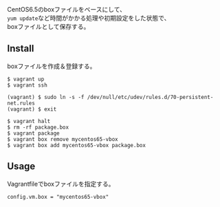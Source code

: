 CentOS6.5のboxファイルをベースにして、  
`yum update`など時間がかかる処理や初期設定をした状態で、  
boxファイルとして保存する。

## Install

boxファイルを作成＆登録する。

    $ vagrant up
    $ vagrant ssh

    (vagrant) $ sudo ln -s -f /dev/null/etc/udev/rules.d/70-persistent-net.rules
    (vagrant) $ exit

    $ vagrant halt
    $ rm -rf package.box
    $ vagrant package
    $ vagrant box remove mycentos65-vbox
    $ vagrant box add mycentos65-vbox package.box

## Usage

Vagrantfileでboxファイルを指定する。

    config.vm.box = "mycentos65-vbox"

